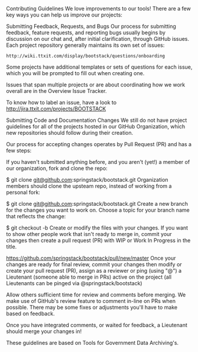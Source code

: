 Contributing Guidelines
We love improvements to our tools! There are a few key ways you can help us improve our projects:

Submitting Feedback, Requests, and Bugs
Our process for submitting feedback, feature requests, and reporting bugs usually begins by discussion on our chat and, after initial clarification, through GitHub issues. Each project repository generally maintains its own set of issues:

    http://wiki.ttxit.com/display/bootstack/questions/onboarding

Some projects have additional templates or sets of questions for each issue, which you will be prompted to fill out when creating one.

Issues that span multiple projects or are about coordinating how we work overall are in the Overview Issue Tracker.

To know how to label an issue, have a look to http://jira.ttxit.com/projects/BOOTSTACK

Submitting Code and Documentation Changes
We still do not have project guidelines for all of the projects hosted in our GitHub Organization, which new repositories should follow during their creation.

Our process for accepting changes operates by Pull Request (PR) and has a few steps:

If you haven't submitted anything before, and you aren't (yet!) a member of our organization, fork and clone the repo:

$ git clone git@github.com:springstack/bootstack.git
Organization members should clone the upsteam repo, instead of working from a personal fork:

$ git clone git@github.com:springstack/bootstack.git
Create a new branch for the changes you want to work on. Choose a topic for your branch name that reflects the change:

$ git checkout -b <branch-name>
Create or modify the files with your changes. If you want to show other people work that isn't ready to merge in, commit your changes then create a pull request (PR) with WIP or Work In Progress in the title.

https://github.com/springstack/bootstack/pull/new/master
Once your changes are ready for final review, commit your changes then modify or create your pull request (PR), assign as a reviewer or ping (using "@<username>") a Lieutenant (someone able to merge in PRs) active on the project (all Lieutenants can be pinged via @springstack/bootstack)

Allow others sufficient time for review and comments before merging. We make use of GitHub's review feature to comment in-line on PRs when possible. There may be some fixes or adjustments you'll have to make based on feedback.

Once you have integrated comments, or waited for feedback, a Lieutenant should merge your changes in!

These guidelines are based on Tools for Government Data Archiving's.